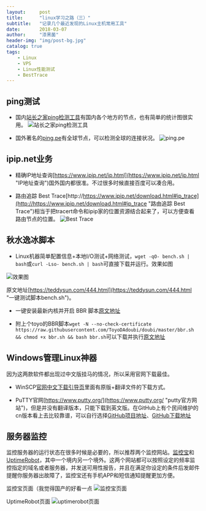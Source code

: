 ```yaml
---
layout:     post
title:      "linux学习之路（三）"
subtitle:   "记录几个最近发现的Linux主机常用工具"
date:       2018-03-07
author:     "漆黑菌"
header-img: "img/post-bg.jpg"
catalog: true
tags:
    - Linux
    - VPS
    - Linux性能测试
    - BestTrace
---
```


## ping测试
- 国内[站长之家ping检测工具](http://ping.chinaz.com/ "站长之家ping检测工具")有国内各个地方的节点，也有简单的统计图很实用。
![站长之家ping检测工具](https://cl.ly/1c0x3E1w1A3S/download/Image%202018-03-07%20at%2011.42.03%20PM.png)

- 国外著名的[ping.pe](http://ping.pe/ "ping.pe")有全球节点，可以检测全球的连接状况。
![ping.pe](https://cl.ly/1p1s1Y2O2C3d/download/Image%202018-03-07%20at%2011.43.38%20PM.png)

## ipip.net业务
- 精确IP地址查询[https://www.ipip.net/ip.html](https://www.ipip.net/ip.html "IP地址查询")国外国内都很准。不过很多时候直接百度可以凑合用。

- 路由追踪 Best Trace[http://https://www.ipip.net/download.html#ip_trace](http://https://www.ipip.net/download.html#ip_trace "路由追踪 Best Trace")相当于把tracert命令和ipip家的位置资源结合起来了，可以方便查看路由节点的位置。
![Best Trace](https://cl.ly/44150b1m2e33/download/Image%202018-03-07%20at%2011.47.04%20PM.png)

## 秋水逸冰脚本
- Linux机器简单配置信息+本地I/O测试+网络测试，`wget -qO- bench.sh | bash`或`curl -Lso- bench.sh | bash`可直接下载并运行。效果如图

![效果图](https://cl.ly/0d3d1F292v1u/download/Image%202018-03-08%20at%2012.44.25%20AM.png)

原文地址[https://teddysun.com/444.html](https://teddysun.com/444.html "一键测试脚本bench.sh")。

- 一键安装最新内核并开启 BBR 脚本[原文地址](https://teddysun.com/489.html "一键安装最新内核并开启 BBR 脚本")

- 附上个toyo的BBR脚本`wget -N --no-check-certificate https://raw.githubusercontent.com/ToyoDAdoubi/doubi/master/bbr.sh && chmod +x bbr.sh && bash bbr.sh`可以下载并执行[原文地址](https://doub.io/wlzy-16/ "逗比BBR脚本")

## Windows管理Linux神器
因为这两款软件都出现过中文版挂马的情况，所以采用官网下载最佳。

- WinSCP[官网中文下载引导页](https://winscp.net/eng/docs/lang:chs#%E4%B8%8B%E8%BD%BD "中文引导页")里面有原版+翻译文件的下载方式。

- PuTTY官网[https://www.putty.org/](https://www.putty.org/ "putty官方网站")，但是并没有翻译版本，只能下载到英文版。在GitHub上有个民间维护的cn版本看上去比较靠谱，可以自行选择[GitHub项目地址](https://github.com/larryli/putty "GitHub项目地址")、[GitHub下载地址](https://github.com/larryli/PuTTY/releases "GitHub下载地址")

## 服务器监控
监控服务器的运行状态在很多时候是必要的，所以推荐两个监控网站。[监控宝](http://www.jiankongbao.com "监控宝官方网站")和[UptimeRobot](uptimerobot.com "UptimeRobot官方网站")，其中一个境内另一个境外。这两个网站都可以按照设定的频率监控指定的域名或者服务器，并发送可用性报告，并且在满足你设定的条件后发邮件提醒你服务器出故障了，监控宝还有手机APP和短信通知提醒更加方便。

监控宝页面（我觉得国产的好看一点
![监控宝页面](https://cl.ly/0Z0Z2S0H2R3E/download/Image%202018-03-08%20at%201.51.03%20AM.png)

UptimeRobot页面
![uptimerobot页面](https://cl.ly/1S0C2A3o3x44/download/Image%202018-03-08%20at%201.52.27%20AM.png)